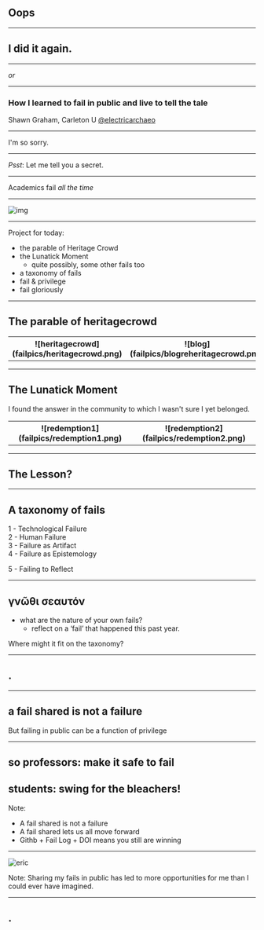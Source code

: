 <section data-background="https://pbs.twimg.com/media/ChyjBzpXEAAqEhQ.jpg">
<h1>Oops</h1>
</section>

---

## I did it again.

---

_or_

---

### How I learned to fail in public and live to tell the tale

Shawn Graham, Carleton U
[@electricarchaeo](http://twitter.com/@electricarchaeo)

---

I'm so sorry.

---

_Psst_: Let me tell you a secret.

---

Academics fail *all the time*

---

![img](failpics/academic-jargon.jpg)

---

Project for today:

+ the parable of Heritage Crowd
+ the Lunatick Moment
  + quite possibly, some other fails too
+ a taxonomy of fails
+ fail & privilege
+ fail gloriously

---

## The parable of heritagecrowd

<table>
  <tr>
    <th>![heritagecrowd](failpics/heritagecrowd.png)</th>
    <th>![blog](failpics/blogreheritagecrowd.png)</th>
  </tr>
</table>

---

## The Lunatick Moment

I found the answer in the community to which I wasn't sure I yet belonged.

<table>
  <tr>
    <th>![redemption1](failpics/redemption1.png)</th>
    <th align="top">![redemption2](failpics/redemption2.png)</th>
  </tr>
</table>

---

## The Lesson?

---

## A taxonomy of fails

1 - Technological Failure<br>
2 - Human Failure<br>
3 - Failure as Artifact<br>
4 - Failure as Epistemology<br>
<p class="fragment fade-up">5 - Failing to Reflect</p>

---

## γνῶθι σεαυτόν

- what are the nature of your own fails?
  - reflect on a ‘fail’ that happened this past year.

Where might it fit on the taxonomy?

---
<section data-background="https://pbs.twimg.com/card_img/852951523541696516/2ev1wk-J?format=jpg&name=600x314">
<h1>.</h1>
</section>

---
## a fail shared is not a failure

But failing in public can be a function of privilege

---

## so professors: make it safe to fail

## students: swing for the bleachers!

Note:
+ A fail shared is not a failure
+ A fail shared lets us all move forward
+ Githb + Fail Log + DOI means you still are winning

---

![eric](failpics/eric.png)

Note:
Sharing my fails in public has led to more opportunities for me than I could ever have imagined.

---
<section data-background="https://pbs.twimg.com/media/C9r1JMYWsAIGSqn.jpg">
<h1>.</h1>
</section>
